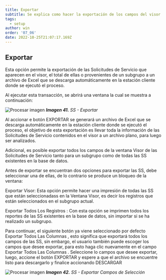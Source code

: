 ```yaml
---
title: Exportar
subtitle: Se explica como hacer la exportación de los campos del visor a excel. 
tags:
  - setup
author: win
order: '07_06'
date: 2022-10-25T21:07:17.169Z
---
```



## Exportar

Esta opción <span class="mdi mdi-download"></span> permite la exportación de las Solicitudes de Servicio que aparecen en el visor, el total de ellas o provenientes de un subgrupo a un archivo de Excel que se descarga automáticamente en la estación cliente donde se ejecutó el proceso.

Al ejecutar esta transacción, se abrirá una ventana la cual se muestra a continuación:

![Procesar imagen](../../assets/images/cap07/chp07_img36.png)
_**Imagen 41.** SS - Exportar_

Al accionar e botón <a class="btn bg-gray cl-black">EXPORTAR</a> se generará un archivo de Excel que se descarga automáticamente en la estación cliente donde se ejecutó el proceso, el objetivo de esta exportación es llevar toda la información de las Solicitudes de Servicio contenidos en el visor a un archivo plano, para luego ser analizados.


Adicional, es posible exportar todos los campos de la ventana Visor de las Solicitudes de Servicio tanto para un subgrupo como de todas las SS existentes en la base de datos. 


Antes de exportar se encuentran dos opciones para exportar las SS, debe seleccionar una de ellas, de lo contrario se produce un bloqueo de la ventana:



<a class="btn cl-gray bg-white"><span class="mdi mdi-circle cl-blue pr-1"></span><span class="pr-1"> Exportar Visor</span></a>: Esta opción permite hacer una impresión de todas las SS que están seleccionadass en la Ventana Visor, es decir los registros que están seleccionados en el subgrupo actual.



<a class="btn cl-gray bg-white"><span class="mdi mdi-circle cl-blue pr-1"></span><span class="pr-1"> Exportar Todos Los Registros </span></a>: Con esta opción se imprimen todos los reportes de las SS existentes en la base de datos, sin importar si se ha realizado un subgrupo.

Para continuar, el siguiente botón ya viene seleccionado por defecto <a class="btn cl-gray"><span class="mdi mdi-checkbox-blank-outline"> Exportar Todos Las Columnas </span></a>, esto significa que exportará todos los campos de las SS, sin embargo, el usuario también puede escoger los campos que desee exportar, para esto haga clic nuevamente en el campo <a class="btn cl-gray"><span class="mdi mdi-checkbox-blank-outline"> Exportar Todos Las Columnas </span></a>. Seleccione lo campos que desee exportar, luego, accione el botón <a class="btn bg-gray cl-black">EXPORTAR</a> y espere a que el archivo se encuentre listo para descargarlo y finalice accionando <a class="btn bg-gray cl-black">DESCARGAR</a>



![Procesar imagen](../../assets/images/cap07/chp07_img37.png)
_**Imagen 42.** SS - Exportar Campos de Selección_

